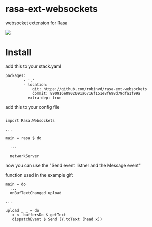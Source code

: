 # rasa-ext-websockets
websocket extension for Rasa

![](http://i.imgur.com/fGVui3A.gif)

# Install
add this to your stack.yaml

```
packages:
        - '.'
        - location:
            git: https://github.com/robinvd/rasa-ext-websockets
            commit: 890916e0902091a6716f151e8f698d79dfa1f99a
          extra-dep: true
```

add this to your config file

```

import Rasa.Websockets

...

main = rasa $ do

  ...
  
  networkServer
```

now you can use the "Send event listner and the Message event"

function used in the example gif:

```
main = do
  ...
  onBufTextChanged upload

...

upload _ _ = do
   x <- buffersDo $ getText
   dispatchEvent $ Send (Y.toText (head x))

```
